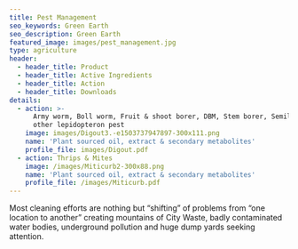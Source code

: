 ```yaml
---
title: Pest Management
seo_keywords: Green Earth
seo_description: Green Earth
featured_image: images/pest_management.jpg
type: agriculture
header:
  - header_title: Product
  - header_title: Active Ingredients
  - header_title: Action
  - header_title: Downloads
details:
  - action: >-
      Army worm, Boll worm, Fruit & shoot borer, DBM, Stem borer, Semilooper &
      other lepidopteron pest
    image: images/Digout3.-e1503737947897-300x111.png
    name: 'Plant sourced oil, extract & secondary metabolites'
    profile_file: images/Digout.pdf
  - action: Thrips & Mites
    image: /images/Miticurb2-300x88.png
    name: 'Plant sourced oil, extract & secondary metabolites'
    profile_file: /images/Miticurb.pdf
---
```

Most cleaning efforts are nothing but “shifting” of problems from “one location to another” creating mountains of City Waste, badly contaminated water bodies, underground pollution and huge dump yards seeking attention.
